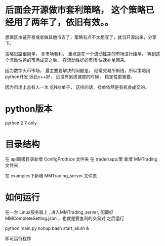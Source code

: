 # 后面会开源做市套利策略， 这个策略已经用了两年了，依旧有效。。

想做区块链开发或者做其他市去了，策略有点不太想写了，就当开源出来，分享下。

策略思路很简单， 多市场套利， 重点是在一个流动性差的市场进行挂单， 等到这个流动性差的市场成交之后， 在流动性好的市场 快速补单回来。

因为数字火币市场， 最主要要解决的问题是， 经常交易所断线，所以策略用python开发 远比c++好， 远没有到拼速度的时候， 稳定性更重要。

因为市场上总有人一次 吃N档单子， 这样的话，挂单依然是有机会成交的。

# python版本
python 2.7 only

# 目录结构
在 api同级目录新增 ConfigProduce 文件夹
在 trader/app/里 新增 MMTrading 文件夹

在 examples下新增 MMTrading_server 文件夹

# 如何运行
在一台 Linux服务器上 , 进入MMTrading_server, 配置好  MMCompleteSetting.json ，也就是要套利的交易对
之后运行

python main.py
nohup bash start_all.sh &

即可运行程序
